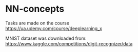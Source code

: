 # NN-concepts

Tasks are made on the course https://ua.udemy.com/course/deeplearning_x

MNIST dataset was downloaded from: https://www.kaggle.com/competitions/digit-recognizer/data
